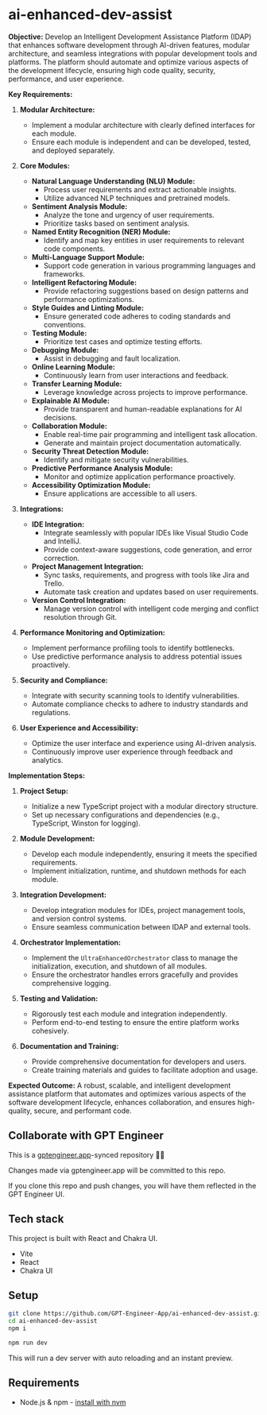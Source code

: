 # ai-enhanced-dev-assist

**Objective:**
Develop an Intelligent Development Assistance Platform (IDAP) that enhances software development through AI-driven features, modular architecture, and seamless integrations with popular development tools and platforms. The platform should automate and optimize various aspects of the development lifecycle, ensuring high code quality, security, performance, and user experience.

**Key Requirements:**

1. **Modular Architecture:**
   - Implement a modular architecture with clearly defined interfaces for each module.
   - Ensure each module is independent and can be developed, tested, and deployed separately.

2. **Core Modules:**
   - **Natural Language Understanding (NLU) Module:**
     - Process user requirements and extract actionable insights.
     - Utilize advanced NLP techniques and pretrained models.
   - **Sentiment Analysis Module:**
     - Analyze the tone and urgency of user requirements.
     - Prioritize tasks based on sentiment analysis.
   - **Named Entity Recognition (NER) Module:**
     - Identify and map key entities in user requirements to relevant code components.
   - **Multi-Language Support Module:**
     - Support code generation in various programming languages and frameworks.
   - **Intelligent Refactoring Module:**
     - Provide refactoring suggestions based on design patterns and performance optimizations.
   - **Style Guides and Linting Module:**
     - Ensure generated code adheres to coding standards and conventions.
   - **Testing Module:**
     - Prioritize test cases and optimize testing efforts.
   - **Debugging Module:**
     - Assist in debugging and fault localization.
   - **Online Learning Module:**
     - Continuously learn from user interactions and feedback.
   - **Transfer Learning Module:**
     - Leverage knowledge across projects to improve performance.
   - **Explainable AI Module:**
     - Provide transparent and human-readable explanations for AI decisions.
   - **Collaboration Module:**
     - Enable real-time pair programming and intelligent task allocation.
     - Generate and maintain project documentation automatically.
   - **Security Threat Detection Module:**
     - Identify and mitigate security vulnerabilities.
   - **Predictive Performance Analysis Module:**
     - Monitor and optimize application performance proactively.
   - **Accessibility Optimization Module:**
     - Ensure applications are accessible to all users.

3. **Integrations:**
   - **IDE Integration:**
     - Integrate seamlessly with popular IDEs like Visual Studio Code and IntelliJ.
     - Provide context-aware suggestions, code generation, and error correction.
   - **Project Management Integration:**
     - Sync tasks, requirements, and progress with tools like Jira and Trello.
     - Automate task creation and updates based on user requirements.
   - **Version Control Integration:**
     - Manage version control with intelligent code merging and conflict resolution through Git.

4. **Performance Monitoring and Optimization:**
   - Implement performance profiling tools to identify bottlenecks.
   - Use predictive performance analysis to address potential issues proactively.

5. **Security and Compliance:**
   - Integrate with security scanning tools to identify vulnerabilities.
   - Automate compliance checks to adhere to industry standards and regulations.

6. **User Experience and Accessibility:**
   - Optimize the user interface and experience using AI-driven analysis.
   - Continuously improve user experience through feedback and analytics.

**Implementation Steps:**

1. **Project Setup:**
   - Initialize a new TypeScript project with a modular directory structure.
   - Set up necessary configurations and dependencies (e.g., TypeScript, Winston for logging).

2. **Module Development:**
   - Develop each module independently, ensuring it meets the specified requirements.
   - Implement initialization, runtime, and shutdown methods for each module.

3. **Integration Development:**
   - Develop integration modules for IDEs, project management tools, and version control systems.
   - Ensure seamless communication between IDAP and external tools.

4. **Orchestrator Implementation:**
   - Implement the `UltraEnhancedOrchestrator` class to manage the initialization, execution, and shutdown of all modules.
   - Ensure the orchestrator handles errors gracefully and provides comprehensive logging.

5. **Testing and Validation:**
   - Rigorously test each module and integration independently.
   - Perform end-to-end testing to ensure the entire platform works cohesively.

6. **Documentation and Training:**
   - Provide comprehensive documentation for developers and users.
   - Create training materials and guides to facilitate adoption and usage.

**Expected Outcome:**
A robust, scalable, and intelligent development assistance platform that automates and optimizes various aspects of the software development lifecycle, enhances collaboration, and ensures high-quality, secure, and performant code.



## Collaborate with GPT Engineer

This is a [gptengineer.app](https://gptengineer.app)-synced repository 🌟🤖

Changes made via gptengineer.app will be committed to this repo.

If you clone this repo and push changes, you will have them reflected in the GPT Engineer UI.

## Tech stack

This project is built with React and Chakra UI.

- Vite
- React
- Chakra UI

## Setup

```sh
git clone https://github.com/GPT-Engineer-App/ai-enhanced-dev-assist.git
cd ai-enhanced-dev-assist
npm i
```

```sh
npm run dev
```

This will run a dev server with auto reloading and an instant preview.

## Requirements

- Node.js & npm - [install with nvm](https://github.com/nvm-sh/nvm#installing-and-updating)
